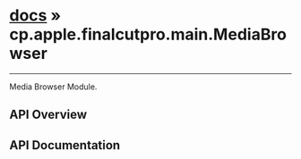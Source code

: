 # [docs](index.md) » cp.apple.finalcutpro.main.MediaBrowser
---

Media Browser Module.

## API Overview

## API Documentation

